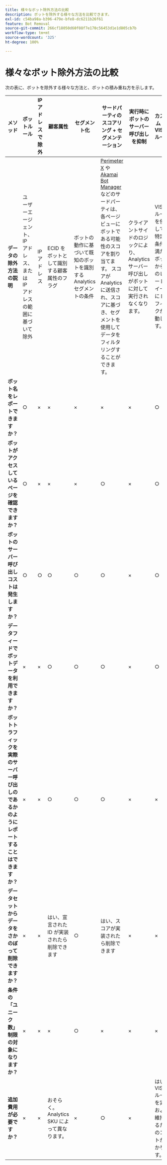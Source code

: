 ```yaml
---
title: 様々なボット除外方法の比較
description: ボットを除外する様々な方法を比較できます。
exl-id: c54ba98a-b396-479e-bfe8-dc6211b26f61
feature: Bot Removal
source-git-commit: 266cf18050d60f08f7e170c56453d1e1d805cb7b
workflow-type: tm+mt
source-wordcount: '325'
ht-degree: 100%

---
```


# 様々なボット除外方法の比較

次の表に、ボットを除外する様々な方法と、ボットの積み重ね方を示します。

| メソッド | ボットルール | IP アドレスで除外 | 顧客属性 | セグメント化 | サードパーティのスコアリング + セグメンテーション | 実行時にボットのサーバー呼び出しを抑制 | カスタム DB VISTA ルール |
| --- | --- | --- | --- | --- | --- | --- | --- |
| **データの除外方法の説明** | ユーザーエージェント、IP アドレス、または IP アドレスの範囲に基づいて除外 | IP アドレス | ECID をボットとして識別する顧客属性のフラグ | ボットの動作に基づいて既知のボットを識別する Analytics セグメントの条件 | [Perimeter X](https://www.perimeterx.com) や [Akamai Bot Manager](https://www.akamai.com/jp/ja/products/security/bot-manager.jsp) などのサードパーティは、各ページビューにボットである可能性のスコアを割り当てます。 スコアが Analytics に送信され、スコアに基づき、セグメントを使用してデータをフィルタリングすることができます。 | クライアントサイドのロジックにより、Analytics サーバー呼び出しがボットに対して実行されなくなります。 | VISTA ルールを使用して、特定の条件を満たすボットから別のレポートスイートにトラフィックが移動します。 |
| **ボット名をレポートできますか？** | ○ | × | × | × | × | × | ○ |
| **ボットがアクセスしているページを確認できますか？** | ○ | × | × | × | ○ | × | ○ |
| &#x200B;**ボットのサーバー呼び出しコストは発生しますか？** | ○ | ○ | ○ | ○ | ○ | × | ○ |
| **データフィードでボットデータを利用できますか？** | × | × | ○ | ○ | ○ | × | ○ |
| **ボットトラフィックを実際のサーバー呼び出しのであるかのようにレポートすることはできますか？** | × | × | ○ | ○ | ○ | × | × |
| **データセットからデータをさかのぼって削除できますか？** | × | × | はい、宣言された ID が実装されたら削除できます | ○ | はい、スコアが実装されたら削除できます | × | × |
| **条件の「ユニーク数」制限の対象になりますか？** | × | × | × | ○ | × | × | × |
| **追加費用が必要ですか？** | × | × | おそらく。Analytics SKU によって異なります。 | × | ○ | × | はい。VISTA ルールを実装および維持するためのコストがかかります。 |
